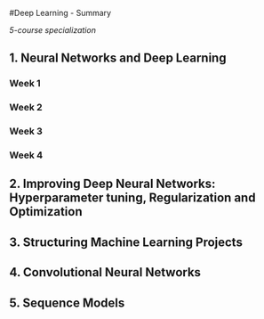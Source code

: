 #Deep Learning - Summary

*5-course specialization*

## 1. Neural Networks and Deep Learning

### Week 1

### Week 2

 ### Week 3

### Week 4





## 2. Improving Deep Neural Networks: Hyperparameter tuning, Regularization and Optimization





## 3. Structuring Machine Learning Projects



## 4. Convolutional Neural Networks



## 5. Sequence Models





